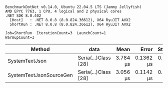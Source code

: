 ```

BenchmarkDotNet v0.14.0, Ubuntu 22.04.5 LTS (Jammy Jellyfish)
AMD EPYC 7763, 1 CPU, 4 logical and 2 physical cores
.NET SDK 8.0.402
  [Host]   : .NET 8.0.8 (8.0.824.36612), X64 RyuJIT AVX2
  ShortRun : .NET 8.0.8 (8.0.824.36612), X64 RyuJIT AVX2

Job=ShortRun  IterationCount=3  LaunchCount=1  
WarmupCount=3  

```
| Method                  | data                 | Mean     | Error     | StdDev    | Min      | Max      | Gen0   | Allocated |
|------------------------ |--------------------- |---------:|----------:|----------:|---------:|---------:|-------:|----------:|
| SystemTextJson          | Seria(...)Class [28] | 3.784 μs | 0.1362 μs | 0.0075 μs | 3.778 μs | 3.792 μs | 0.0229 |   2.07 KB |
| SystemTextJsonSourceGen | Seria(...)Class [28] | 3.056 μs | 0.1142 μs | 0.0063 μs | 3.051 μs | 3.063 μs | 0.0267 |    2.2 KB |

